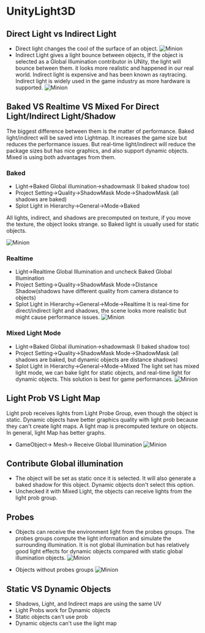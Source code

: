 # UnityLight3D
## Direct Light vs Indirect Light
- Direct light changes the cool of the surface of an object.
![Minion](./MarkDownImage/DirectLight.png)
- Indirect Light gives a light bounce between objects, If the object is selected as a Global Illumination contributor in UNity, the light will bounce between them. it looks more realistic and happened in our real world. Indirect light is expensive and has been known as raytracing. Indirect light is widely used in the game industry as more hardware is supported.
![Minion](./MarkDownImage/InDirectLight.png)

## Baked VS Realtime VS Mixed For Direct Light/Indirect Light/Shadow
The biggest difference between them is the matter of performance. Baked light/indirect will be saved into Lightmap. It increases the game size but reduces the performance issues. But real-time light/indirect will reduce the package sizes but has nice graphics, and also support dynamic objects. Mixed is using both advantages from them.

### Baked
- Light->Baked Global illumination->shadowmask (I baked shadow too)
- Project Setting->Quality->ShadowMask Mode->ShadowMask (all shadows are baked)
- Splot Light in Hierarchy->General->Mode->Baked

All lights, indirect, and shadows are precomputed on texture, if you move the texture, the object looks strange. so Baked light is usually used for static objects.

![Minion](./MarkDownImage/Bake.gif)

### Realtime
- Light->Realtime Global Illumination and uncheck Baked Global Illumination
- Project Setting->Quality->ShadowMask Mode->Distance Shadow(shadows have different quality from camera distance to objects)
- Splot Light in Hierarchy->General->Mode->Realtime
It is real-time for direct/indirect light and shadows, the scene looks more realistic but might cause performance issues.
![Minion](./MarkDownImage/RealTime.gif)

### Mixed Light Mode
- Light->Baked Global illumination->shadowmask (I baked shadow too)
- Project Setting->Quality->ShadowMask Mode->ShadowMask (all shadows are baked, but dynamic objects are distance shadows)
- Splot Light in Hierarchy->General->Mode->Mixed
The light set has mixed light mode, we can bake light for static objects, and real-time light for dynamic objects. This solution is best for game performances.
![Minion](./MarkDownImage/MixedLight.gif)

## Light Prob VS Light Map
Light prob receives lights from Light Probe Group, even though the object is static. Dynamic objects have better graphics quality with light prob because they can't create light maps. A light map is precomputed texture on objects. In general, light Map has better graphs.
- GameObject-> Mesh-> Receive Global Illumination
![Minion](./MarkDownImage/probvsmap.png)

## Contribute Global illumination
- The object will be set as static once it is selected. It will also generate a baked shadow for this object. Dynamic objects don't select this option. 
- Unchecked it with Mixed Light, the objects can receive lights from the light prob group.

## Probes
- Objects can receive the environment light from the probes groups. The probes groups compute the light information and simulate the surrounding illumination. It is not global illumination but has relatively good light effects for dynamic objects compared with static global illumination objects.
![Minion](./MarkDownImage/proon.gif)

- Objects without probes groups
![Minion](./MarkDownImage/prooff.gif)

## Static VS Dynamic Objects
- Shadows, Light, and Indirect maps are using the same UV
- Light Probs work for Dynamic objects
- Static objects can't use prob
- Dynamic objects can't use the light map
